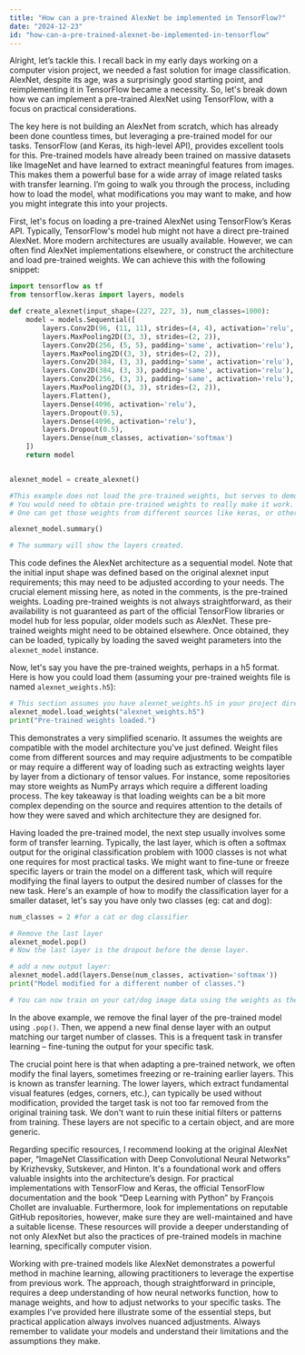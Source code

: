 ```yaml
---
title: "How can a pre-trained AlexNet be implemented in TensorFlow?"
date: "2024-12-23"
id: "how-can-a-pre-trained-alexnet-be-implemented-in-tensorflow"
---
```


Alright, let’s tackle this. I recall back in my early days working on a computer vision project, we needed a fast solution for image classification. AlexNet, despite its age, was a surprisingly good starting point, and reimplementing it in TensorFlow became a necessity. So, let's break down how we can implement a pre-trained AlexNet using TensorFlow, with a focus on practical considerations.

The key here is not building an AlexNet from scratch, which has already been done countless times, but leveraging a pre-trained model for our tasks. TensorFlow (and Keras, its high-level API), provides excellent tools for this. Pre-trained models have already been trained on massive datasets like ImageNet and have learned to extract meaningful features from images. This makes them a powerful base for a wide array of image related tasks with transfer learning. I’m going to walk you through the process, including how to load the model, what modifications you may want to make, and how you might integrate this into your projects.

First, let's focus on loading a pre-trained AlexNet using TensorFlow’s Keras API. Typically, TensorFlow's model hub might not have a direct pre-trained AlexNet. More modern architectures are usually available. However, we can often find AlexNet implementations elsewhere, or construct the architecture and load pre-trained weights. We can achieve this with the following snippet:

```python
import tensorflow as tf
from tensorflow.keras import layers, models

def create_alexnet(input_shape=(227, 227, 3), num_classes=1000):
    model = models.Sequential([
        layers.Conv2D(96, (11, 11), strides=(4, 4), activation='relu', input_shape=input_shape),
        layers.MaxPooling2D((3, 3), strides=(2, 2)),
        layers.Conv2D(256, (5, 5), padding='same', activation='relu'),
        layers.MaxPooling2D((3, 3), strides=(2, 2)),
        layers.Conv2D(384, (3, 3), padding='same', activation='relu'),
        layers.Conv2D(384, (3, 3), padding='same', activation='relu'),
        layers.Conv2D(256, (3, 3), padding='same', activation='relu'),
        layers.MaxPooling2D((3, 3), strides=(2, 2)),
        layers.Flatten(),
        layers.Dense(4096, activation='relu'),
        layers.Dropout(0.5),
        layers.Dense(4096, activation='relu'),
        layers.Dropout(0.5),
        layers.Dense(num_classes, activation='softmax')
    ])
    return model


alexnet_model = create_alexnet()

#This example does not load the pre-trained weights, but serves to demonstrate the structure.
# You would need to obtain pre-trained weights to really make it work.
# One can get those weights from different sources like keras, or other open source implementations.

alexnet_model.summary()

# The summary will show the layers created.
```

This code defines the AlexNet architecture as a sequential model. Note that the initial input shape was defined based on the original alexnet input requirements; this may need to be adjusted according to your needs. The crucial element missing here, as noted in the comments, is the pre-trained weights. Loading pre-trained weights is not always straightforward, as their availability is not guaranteed as part of the official TensorFlow libraries or model hub for less popular, older models such as AlexNet. These pre-trained weights might need to be obtained elsewhere. Once obtained, they can be loaded, typically by loading the saved weight parameters into the `alexnet_model` instance.

Now, let's say you have the pre-trained weights, perhaps in a h5 format. Here is how you could load them (assuming your pre-trained weights file is named `alexnet_weights.h5`):

```python
# This section assumes you have alexnet_weights.h5 in your project directory
alexnet_model.load_weights("alexnet_weights.h5")
print("Pre-trained weights loaded.")

```

This demonstrates a very simplified scenario. It assumes the weights are compatible with the model architecture you've just defined. Weight files come from different sources and may require adjustments to be compatible or may require a different way of loading such as extracting weights layer by layer from a dictionary of tensor values. For instance, some repositories may store weights as NumPy arrays which require a different loading process. The key takeaway is that loading weights can be a bit more complex depending on the source and requires attention to the details of how they were saved and which architecture they are designed for.

Having loaded the pre-trained model, the next step usually involves some form of transfer learning. Typically, the last layer, which is often a softmax output for the original classification problem with 1000 classes is not what one requires for most practical tasks. We might want to fine-tune or freeze specific layers or train the model on a different task, which will require modifying the final layers to output the desired number of classes for the new task. Here's an example of how to modify the classification layer for a smaller dataset, let's say you have only two classes (eg: cat and dog):

```python
num_classes = 2 #for a cat or dog classifier

# Remove the last layer
alexnet_model.pop()
# Now the last layer is the dropout before the dense layer.

# add a new output layer:
alexnet_model.add(layers.Dense(num_classes, activation='softmax'))
print("Model modified for a different number of classes.")

# You can now train on your cat/dog image data using the weights as the starting point
```

In the above example, we remove the final layer of the pre-trained model using `.pop()`. Then, we append a new final dense layer with an output matching our target number of classes. This is a frequent task in transfer learning – fine-tuning the output for your specific task.

The crucial point here is that when adapting a pre-trained network, we often modify the final layers, sometimes freezing or re-training earlier layers. This is known as transfer learning. The lower layers, which extract fundamental visual features (edges, corners, etc.), can typically be used without modification, provided the target task is not too far removed from the original training task. We don't want to ruin these initial filters or patterns from training. These layers are not specific to a certain object, and are more generic.

Regarding specific resources, I recommend looking at the original AlexNet paper, “ImageNet Classification with Deep Convolutional Neural Networks” by Krizhevsky, Sutskever, and Hinton. It's a foundational work and offers valuable insights into the architecture’s design. For practical implementations with TensorFlow and Keras, the official TensorFlow documentation and the book “Deep Learning with Python” by François Chollet are invaluable. Furthermore, look for implementations on reputable GitHub repositories, however, make sure they are well-maintained and have a suitable license. These resources will provide a deeper understanding of not only AlexNet but also the practices of pre-trained models in machine learning, specifically computer vision.

Working with pre-trained models like AlexNet demonstrates a powerful method in machine learning, allowing practitioners to leverage the expertise from previous work. The approach, though straightforward in principle, requires a deep understanding of how neural networks function, how to manage weights, and how to adjust networks to your specific tasks. The examples I’ve provided here illustrate some of the essential steps, but practical application always involves nuanced adjustments. Always remember to validate your models and understand their limitations and the assumptions they make.
